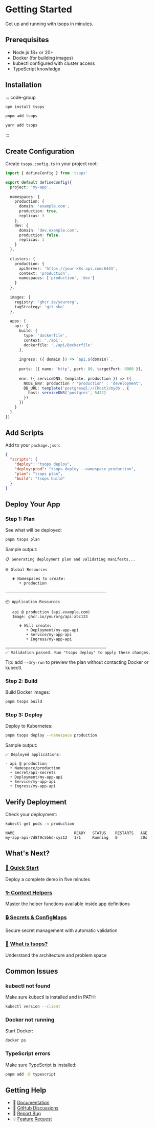 # Getting Started

Get up and running with tsops in minutes.

## Prerequisites

- Node.js 18+ or 20+
- Docker (for building images)
- kubectl configured with cluster access
- TypeScript knowledge

## Installation

::: code-group

```bash [npm]
npm install tsops
```

```bash [pnpm]
pnpm add tsops
```

```bash [yarn]
yarn add tsops
```

:::

## Create Configuration

Create `tsops.config.ts` in your project root:

```typescript
import { defineConfig } from 'tsops'

export default defineConfig({
  project: 'my-app',
  
  namespaces: {
    production: {
      domain: 'example.com',
      production: true,
      replicas: 3
    },
    dev: {
      domain: 'dev.example.com',
      production: false,
      replicas: 1
    }
  },
  
  clusters: {
    production: {
      apiServer: 'https://your-k8s-api.com:6443',
      context: 'production',
      namespaces: ['production', 'dev']
    }
  },
  
  images: {
    registry: 'ghcr.io/yourorg',
    tagStrategy: 'git-sha'
  },
  
  apps: {
    api: {
      build: {
        type: 'dockerfile',
        context: './api',
        dockerfile: './api/Dockerfile'
      },
      
      ingress: ({ domain }) => `api.${domain}`,
      
      ports: [{ name: 'http', port: 80, targetPort: 8080 }],
      
      env: ({ serviceDNS, template, production }) => ({
        NODE_ENV: production ? 'production' : 'development',
        DB_URL: template('postgresql://{host}/mydb', {
          host: serviceDNS('postgres', 5432)
        })
      })
    }
  }
})
```

## Add Scripts

Add to your `package.json`:

```json
{
  "scripts": {
    "deploy": "tsops deploy",
    "deploy:prod": "tsops deploy --namespace production",
    "plan": "tsops plan",
    "build": "tsops build"
  }
}
```

## Deploy Your App

### Step 1: Plan

See what will be deployed:

```bash
pnpm tsops plan
```

Sample output:
```
📋 Generating deployment plan and validating manifests...

🌐 Global Resources

   ➕ Namespaces to create:
      • production

────────────────────────────────────────────

📦 Application Resources

   api @ production (api.example.com)
   Image: ghcr.io/yourorg/api:abc123

      ➕ Will create:
         • Deployment/my-app-api
         • Service/my-app-api
         • Ingress/my-app-api

────────────────────────────────────────────
✅ Validation passed. Run "tsops deploy" to apply these changes.
```

Tip: add `--dry-run` to preview the plan without contacting Docker or kubectl.

### Step 2: Build

Build Docker images:

```bash
pnpm tsops build
```

### Step 3: Deploy

Deploy to Kubernetes:

```bash
pnpm tsops deploy --namespace production
```

Sample output:
```
✅ Deployed applications:

- api @ production
  • Namespace/production
  • Secret/api-secrets
  • Deployment/my-app-api
  • Service/my-app-api
  • Ingress/my-app-api
```

## Verify Deployment

Check your deployment:

```bash
kubectl get pods -n production
```

```
NAME                          READY   STATUS    RESTARTS   AGE
my-app-api-7d8f9c5b6d-xyz12   1/1     Running   0          30s
```

## What's Next?

### [🎯 Quick Start](/guide/quick-start)
Deploy a complete demo in five minutes

### [✨ Context Helpers](/guide/context-helpers)
Master the helper functions available inside app definitions

### [🔒 Secrets & ConfigMaps](/guide/secrets)
Secure secret management with automatic validation

### [📖 What is tsops?](/guide/what-is-tsops)
Understand the architecture and problem space

## Common Issues

### kubectl not found

Make sure kubectl is installed and in PATH:

```bash
kubectl version --client
```

### Docker not running

Start Docker:

```bash
docker ps
```

### TypeScript errors

Make sure TypeScript is installed:

```bash
pnpm add -D typescript
```

## Getting Help

- 📖 [Documentation](/guide/what-is-tsops)
- 💬 [GitHub Discussions](https://github.com/yourusername/tsops/discussions)
- 🐛 [Report Bug](https://github.com/yourusername/tsops/issues)
- 💡 [Feature Request](https://github.com/yourusername/tsops/issues/new?template=feature_request.md)
